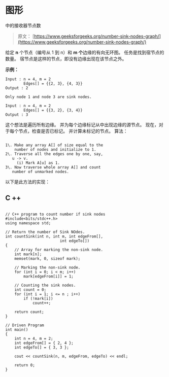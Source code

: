 # 图形

中的接收器节点数

> 原文： [https://www.geeksforgeeks.org/number-sink-nodes-graph/](https://www.geeksforgeeks.org/number-sink-nodes-graph/)

给定 **n** 个节点（编号从 1 到 n）和 **m 个**边缘的有向无环图。 任务是找到宿节点的数量。 宿节点是这样的节点，即没有边缘出现在该节点之外。

**示例：**

```
Input : n = 4, m = 2
        Edges[] = {{2, 3}, {4, 3}} 
Output : 2

Only node 1 and node 3 are sink nodes.

Input : n = 4, m = 2
        Edges[] = {{3, 2}, {3, 4}} 
Output : 3

```

这个想法是遍历所有边缘。 并为每个边缘标记从中出现边缘的源节点。 现在，对于每个节点，检查是否已标记。 并计算未标记的节点。
算法：

```

1\. Make any array A[] of size equal to the
    number of nodes and initialize to 1.
2\. Traverse all the edges one by one, say, 
   u -> v.
     (i) Mark A[u] as 1.
3\. Now traverse whole array A[] and count 
   number of unmarked nodes.
```

以下是此方法的实现：

## C ++

```

// C++ program to count number if sink nodes 
#include<bits/stdc++.h> 
using namespace std; 

// Return the number of Sink NOdes. 
int countSink(int n, int m, int edgeFrom[], 
                        int edgeTo[]) 
{ 
    // Array for marking the non-sink node. 
    int mark[n]; 
    memset(mark, 0, sizeof mark); 

    // Marking the non-sink node. 
    for (int i = 0; i < m; i++) 
        mark[edgeFrom[i]] = 1; 

    // Counting the sink nodes. 
    int count = 0; 
    for (int i = 1; i <= n ; i++) 
        if (!mark[i]) 
            count++; 

    return count; 
} 

// Driven Program 
int main() 
{ 
    int n = 4, m = 2; 
    int edgeFrom[] = { 2, 4 }; 
    int edgeTo[] = { 3, 3 }; 

    cout << countSink(n, m, edgeFrom, edgeTo) << endl; 

    return 0; 
} 

```